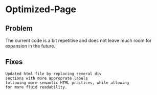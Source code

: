 # Optimized-Page

## Problem 

The current code is a bit repetitive and does not leave much room for expansion in the future.

## Fixes

```
Updated html file by replacing several div
sections with more approprate labels 
following more semantic HTML practices, while allowing 
for more fluid readability. 



```


